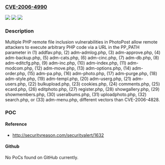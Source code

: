 ### [CVE-2006-4990](https://cve.mitre.org/cgi-bin/cvename.cgi?name=CVE-2006-4990)
![](https://img.shields.io/static/v1?label=Product&message=n%2Fa&color=blue)
![](https://img.shields.io/static/v1?label=Version&message=n%2Fa&color=blue)
![](https://img.shields.io/static/v1?label=Vulnerability&message=n%2Fa&color=brighgreen)

### Description

Multiple PHP remote file inclusion vulnerabilities in PhotoPost allow remote attackers to execute arbitrary PHP code via a URL in the PP_PATH parameter in (1) addfav.php, (2) adm-admlog.php, (3) adm-approve.php, (4) adm-backup.php, (5) adm-cats.php, (6) adm-cinc.php, (7) adm-db.php, (8) adm-editcfg.php, (9) adm-inc.php, (10) adm-index.php, (11) adm-modcom.php, (12) adm-move.php, (13) adm-options.php, (14) adm-order.php, (15) adm-pa.php, (16) adm-photo.php, (17) adm-purge.php, (18) adm-style.php, (19) adm-templ.php, (20) adm-userg.php, (21) adm-users.php, (22) bulkupload.php, (23) cookies.php, (24) comments.php, (25) ecard.php, (26) editphoto.php, (27) register.php, (28) showgallery.php, (29) showmembers.php, (30) useralbums.php, (31) uploadphoto.php, (32) search.php, or (33) adm-menu.php, different vectors than CVE-2006-4828.

### POC

#### Reference
- http://securityreason.com/securityalert/1632

#### Github
No PoCs found on GitHub currently.

